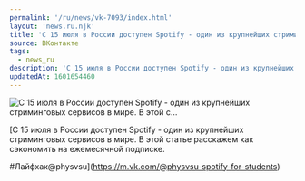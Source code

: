 ```yaml
---
permalink: '/ru/news/vk-7093/index.html'
layout: 'news.ru.njk'
title: 'С 15 июля в России доступен Spotify - один из крупнейших стриминговых сервисов в мире. В этой с'
source: ВКонтакте
tags:
  - news_ru
description: 'С 15 июля в России доступен Spotify - один из крупнейших стриминговых сервисов в мире. В этой с…'
updatedAt: 1601654460
---
```

![С 15 июля в России доступен Spotify - один из крупнейших стриминговых сервисов в мире. В этой с…](https://sun9-16.userapi.com/impg/BqmgWW8ZMOj4oX7zbK3acRF7MAT3E2orN0y-yQ/WbpGB9qpOYw.jpg?size=1280x720&quality=96&sign=b2f3ec90a186a78cc26be04084425517&c_uniq_tag=E-h7cAMiYh4oHspqSTkyDGUbYDq2Hwo3J_hDNep-dNg&type=album)

[С 15 июля в России доступен Spotify - один из крупнейших стриминговых сервисов в мире. В этой статье расскажем как сэкономить на ежемесячной подписке.

#Лайфхак@physvsu](https://m.vk.com/@physvsu-spotify-for-students)
